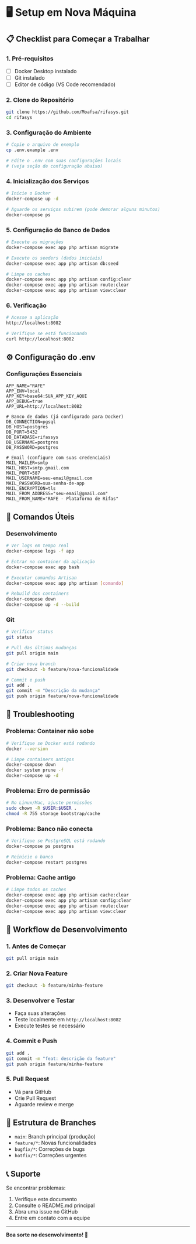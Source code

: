 # 🖥️ Setup em Nova Máquina

## 📋 Checklist para Começar a Trabalhar

### 1. Pré-requisitos
- [ ] Docker Desktop instalado
- [ ] Git instalado
- [ ] Editor de código (VS Code recomendado)

### 2. Clone do Repositório
```bash
git clone https://github.com/Moafsa/rifasys.git
cd rifasys
```

### 3. Configuração do Ambiente
```bash
# Copie o arquivo de exemplo
cp .env.example .env

# Edite o .env com suas configurações locais
# (veja seção de configuração abaixo)
```

### 4. Inicialização dos Serviços
```bash
# Inicie o Docker
docker-compose up -d

# Aguarde os serviços subirem (pode demorar alguns minutos)
docker-compose ps
```

### 5. Configuração do Banco de Dados
```bash
# Execute as migrações
docker-compose exec app php artisan migrate

# Execute os seeders (dados iniciais)
docker-compose exec app php artisan db:seed

# Limpe os caches
docker-compose exec app php artisan config:clear
docker-compose exec app php artisan route:clear
docker-compose exec app php artisan view:clear
```

### 6. Verificação
```bash
# Acesse a aplicação
http://localhost:8082

# Verifique se está funcionando
curl http://localhost:8082
```

## ⚙️ Configuração do .env

### Configurações Essenciais
```env
APP_NAME="RAFE"
APP_ENV=local
APP_KEY=base64:SUA_APP_KEY_AQUI
APP_DEBUG=true
APP_URL=http://localhost:8082

# Banco de dados (já configurado para Docker)
DB_CONNECTION=pgsql
DB_HOST=postgres
DB_PORT=5432
DB_DATABASE=rifassys
DB_USERNAME=postgres
DB_PASSWORD=postgres

# Email (configure com suas credenciais)
MAIL_MAILER=smtp
MAIL_HOST=smtp.gmail.com
MAIL_PORT=587
MAIL_USERNAME=seu-email@gmail.com
MAIL_PASSWORD=sua-senha-de-app
MAIL_ENCRYPTION=tls
MAIL_FROM_ADDRESS="seu-email@gmail.com"
MAIL_FROM_NAME="RAFE - Plataforma de Rifas"
```

## 🚀 Comandos Úteis

### Desenvolvimento
```bash
# Ver logs em tempo real
docker-compose logs -f app

# Entrar no container da aplicação
docker-compose exec app bash

# Executar comandos Artisan
docker-compose exec app php artisan [comando]

# Rebuild dos containers
docker-compose down
docker-compose up -d --build
```

### Git
```bash
# Verificar status
git status

# Pull das últimas mudanças
git pull origin main

# Criar nova branch
git checkout -b feature/nova-funcionalidade

# Commit e push
git add .
git commit -m "Descrição da mudança"
git push origin feature/nova-funcionalidade
```

## 🔧 Troubleshooting

### Problema: Container não sobe
```bash
# Verifique se Docker está rodando
docker --version

# Limpe containers antigos
docker-compose down
docker system prune -f
docker-compose up -d
```

### Problema: Erro de permissão
```bash
# No Linux/Mac, ajuste permissões
sudo chown -R $USER:$USER .
chmod -R 755 storage bootstrap/cache
```

### Problema: Banco não conecta
```bash
# Verifique se PostgreSQL está rodando
docker-compose ps postgres

# Reinicie o banco
docker-compose restart postgres
```

### Problema: Cache antigo
```bash
# Limpe todos os caches
docker-compose exec app php artisan cache:clear
docker-compose exec app php artisan config:clear
docker-compose exec app php artisan route:clear
docker-compose exec app php artisan view:clear
```

## 📝 Workflow de Desenvolvimento

### 1. Antes de Começar
```bash
git pull origin main
```

### 2. Criar Nova Feature
```bash
git checkout -b feature/minha-feature
```

### 3. Desenvolver e Testar
- Faça suas alterações
- Teste localmente em `http://localhost:8082`
- Execute testes se necessário

### 4. Commit e Push
```bash
git add .
git commit -m "feat: descrição da feature"
git push origin feature/minha-feature
```

### 5. Pull Request
- Vá para GitHub
- Crie Pull Request
- Aguarde review e merge

## 🎯 Estrutura de Branches

- `main`: Branch principal (produção)
- `feature/*`: Novas funcionalidades
- `bugfix/*`: Correções de bugs
- `hotfix/*`: Correções urgentes

## 📞 Suporte

Se encontrar problemas:
1. Verifique este documento
2. Consulte o README.md principal
3. Abra uma issue no GitHub
4. Entre em contato com a equipe

---

**Boa sorte no desenvolvimento! 🚀**
